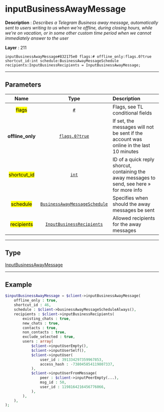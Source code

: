# inputBusinessAwayMessage

**Description** : *Describes a Telegram Business away message, automatically sent to users writing to us when we&#039;re offline, during closing hours, while we&#039;re on vacation, or in some other custom time period when we cannot immediately answer to the user*

**Layer** : 211

```tl
inputBusinessAwayMessage#832175e0 flags:# offline_only:flags.0?true shortcut_id:int schedule:BusinessAwayMessageSchedule recipients:InputBusinessRecipients = InputBusinessAwayMessage;
```

---

## Parameters

| Name | Type | Description |
| :---: | :---: | :--- |
| <mark>flags</mark> | [`#`](type/#) | Flags, see TL conditional fields |
| **offline_only** | [`flags.0?true`](type/true) | If set, the messages will not be sent if the account was online in the last 10 minutes |
| <mark>shortcut_id</mark> | [`int`](type/int) | ID of a quick reply shorcut, containing the away messages to send, see here » for more info |
| <mark>schedule</mark> | [`BusinessAwayMessageSchedule`](type/BusinessAwayMessageSchedule) | Specifies when should the away messages be sent |
| <mark>recipients</mark> | [`InputBusinessRecipients`](type/InputBusinessRecipients) | Allowed recipients for the away messages |

---

## Type

[InputBusinessAwayMessage](type/InputBusinessAwayMessage)

---

## Example

```php
$inputBusinessAwayMessage = $client->inputBusinessAwayMessage(
	offline_only : true,
	shortcut_id : 46,
	schedule : $client->businessAwayMessageScheduleAlways(),
	recipients : $client->inputBusinessRecipients(
		existing_chats : true,
		new_chats : true,
		contacts : true,
		non_contacts : true,
		exclude_selected : true,
		users : array(
			$client->inputUserEmpty(),
			$client->inputUserSelf(),
			$client->inputUser(
				user_id : 391334297359967853,
				access_hash : -738045854119807337,
			),
			$client->inputUserFromMessage(
				peer : $client->inputPeerEmpty(...),
				msg_id : 50,
				user_id : 1198164216456776066,
			),
		),
	),
);
```